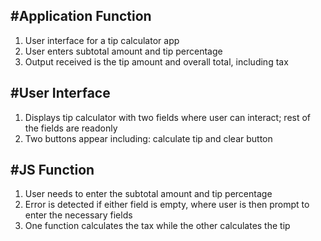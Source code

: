 #Application Function
---------------------
1. User interface for a tip calculator app
2. User enters subtotal amount and tip percentage
3. Output received is the tip amount and overall total, including tax
 
 
#User Interface
-----------------
1. Displays tip calculator with two fields where user can interact; rest of the fields are readonly
2. Two buttons appear including: calculate tip and clear button 
 
 
#JS Function
------------
1. User needs to enter the subtotal amount and tip percentage
2. Error is detected if either field is empty, where user is then prompt to enter the necessary fields
3. One function calculates the tax while the other calculates the tip